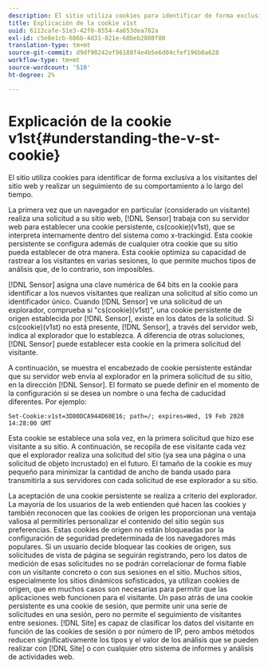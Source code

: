 ```yaml
---
description: El sitio utiliza cookies para identificar de forma exclusiva a los visitantes del sitio web y realizar un seguimiento de su comportamiento a lo largo del tiempo.
title: Explicación de la cookie v1st
uuid: 6112cafe-51e3-42f0-8554-4a653dea782a
exl-id: c5e8e1cb-686b-4d31-821e-60beb2808f80
translation-type: tm+mt
source-git-commit: d9df90242ef96188f4e4b5e6d04cfef196b0a628
workflow-type: tm+mt
source-wordcount: '510'
ht-degree: 2%

---
```


# Explicación de la cookie v1st{#understanding-the-v-st-cookie}

El sitio utiliza cookies para identificar de forma exclusiva a los visitantes del sitio web y realizar un seguimiento de su comportamiento a lo largo del tiempo.

La primera vez que un navegador en particular (considerado un visitante) realiza una solicitud a su sitio web, [!DNL Sensor] trabaja con su servidor web para establecer una cookie persistente, cs(cookie)(v1st), que se interpreta internamente dentro del sistema como x-trackingid. Esta cookie persistente se configura además de cualquier otra cookie que su sitio pueda establecer de otra manera. Esta cookie optimiza su capacidad de rastrear a los visitantes en varias sesiones, lo que permite muchos tipos de análisis que, de lo contrario, son imposibles.

[!DNL Sensor] asigna una clave numérica de 64 bits en la cookie para identificar a los nuevos visitantes que realizan una solicitud al sitio como un identificador único. Cuando [!DNL Sensor] ve una solicitud de un explorador, comprueba si &quot;cs(cookie)(v1st)&quot;, una cookie persistente de origen establecida por [!DNL Sensor], existe en los datos de la solicitud. Si cs(cookie)(v1st) no está presente, [!DNL Sensor], a través del servidor web, indica al explorador que lo establezca. A diferencia de otras soluciones, [!DNL Sensor] puede establecer esta cookie en la primera solicitud del visitante.

A continuación, se muestra el encabezado de cookie persistente estándar que su servidor web envía al explorador en la primera solicitud de su sitio, en la dirección [!DNL Sensor]. El formato se puede definir en el momento de la configuración si se desea un nombre o una fecha de caducidad diferentes. Por ejemplo:

```
Set-Cookie:v1st=3D80DCA944D60E16; path=/; expires=Wed, 19 Feb 2020 14:28:00 GMT
```

Esta cookie se establece una sola vez, en la primera solicitud que hizo ese visitante a su sitio. A continuación, se recopila de ese visitante cada vez que el explorador realiza una solicitud del sitio (ya sea una página o una solicitud de objeto incrustado) en el futuro. El tamaño de la cookie es muy pequeño para minimizar la cantidad de ancho de banda usado para transmitirla a sus servidores con cada solicitud de ese explorador a su sitio.

La aceptación de una cookie persistente se realiza a criterio del explorador. La mayoría de los usuarios de la web entienden qué hacen las cookies y también reconocen que las cookies de origen les proporcionan una ventaja valiosa al permitirles personalizar el contenido del sitio según sus preferencias. Estas cookies de origen no están bloqueadas por la configuración de seguridad predeterminada de los navegadores más populares. Si un usuario decide bloquear las cookies de origen, sus solicitudes de vista de página se seguirán registrando, pero los datos de medición de esas solicitudes no se podrán correlacionar de forma fiable con un visitante concreto o con sus sesiones en el sitio. Muchos sitios, especialmente los sitios dinámicos sofisticados, ya utilizan cookies de origen, que en muchos casos son necesarias para permitir que las aplicaciones web funcionen para el visitante. Un paso atrás de una cookie persistente es una cookie de sesión, que permite unir una serie de solicitudes en una sesión, pero no permite el seguimiento de visitantes entre sesiones. [!DNL Site] es capaz de clasificar los datos del visitante en función de las cookies de sesión o por número de IP, pero ambos métodos reducen significativamente los tipos y el valor de los análisis que se pueden realizar con  [!DNL Site] o con cualquier otro sistema de informes y análisis de actividades web.
